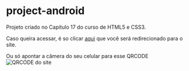 # project-android
Projeto criado no Capítulo 17 do curso de HTML5 e CSS3.
<div>
<p>Caso queira acessar, é so clicar <a href="https://vitox013.github.io/project-android/" target="_blank">aqui</a> que você será redirecionado para o site.</p>
  
  <p>Ou só apontar a câmera do seu celular para esse QRCODE <br>  <img src="https://raw.githubusercontent.com/vitox013/project-android/main/imagens/qrcode-site-project.png" alt="QRCODE do site"></p>
 <div>
   
  
